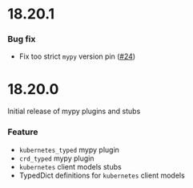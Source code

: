 # 18.20.1

### Bug fix
- Fix too strict `mypy` version pin ([#24](https://github.com/gordonbondon/kubernetes-typed/pull/24))

# 18.20.0

Initial release of mypy plugins and stubs

### Feature
- `kubernetes_typed` mypy plugin
- `crd_typed` mypy plugin
- `kubernetes` client models stubs
- TypedDict definitions for `kubernetes` client models

